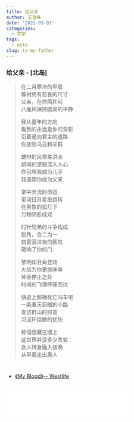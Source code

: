 ```yaml
---
title: 给父亲
author: 王哲峰
date: '2022-03-03'
categories:
  - 文学
tags:
  - note
slug: to-my-father
---
```



### 给父亲 - [北岛]

> 在二月寒冷的早晨</br>
> 橡树终有悲哀的尺寸</br>
> 父亲，在你照片前</br>
> 八面风保持圆桌的平静</br>
> 
> 我从童年的方向</br>
> 看到的永远是你的背影</br>
> 沿着通向君主的道路</br>
> 你放牧乌云和羊群</br>
> 
> 雄辩的风带来洪水</br>
> 胡同的逻辑深入人心</br>
> 你召唤我成为儿子</br>
> 我追随你成为父亲</br>
> 
> 掌中奔流的命运</br>
> 带动日月星辰运转</br>
> 在男性的孤灯下</br>
> 万物阴影成双</br>
> 
> 时针兄弟的斗争构成</br>
> 锐角，合二为一</br>
> 病雷滚进夜的医院</br>
> 砸响了你的门</br>
> 
> 黎明如丑角登场</br>
> 火焰为你更换床单</br>
> 钟表停止之处</br>
> 时间的飞镖呼啸而过</br>
> 
> 快追上那辆死亡马车吧</br>
> 一条春天窃贼的小路</br>
> 查访群山的财富</br>
> 河流环绕歌的忧伤</br>
> 
> 标语隐藏在墙上</br>
> 这世界并没多少改变：</br>
> 女人转身融入夜晚</br>
> 从早晨走出男人</br>


# 

- [《My Blood》-- Westlife](https://music.163.com/#/song?id=1399054436)

<iframe frameborder="no" border="0" marginwidth="0" marginheight="0" width=330 height=86 src="//music.163.com/outchain/player?type=2&id=1854076006&auto=0&height=66"></iframe>